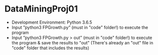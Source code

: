 # DataMiningProj01
* Development Environment: Python 3.6.5
* Input ”python3 FPGrowth.py” (must in "code" folder!) to execute the program
* Input ”python3 FPGrowth.py > out” (must in "code" folder!) to execute the program & save the results to "out"
(There's already an "out" file in "code" folder that includes the results)
